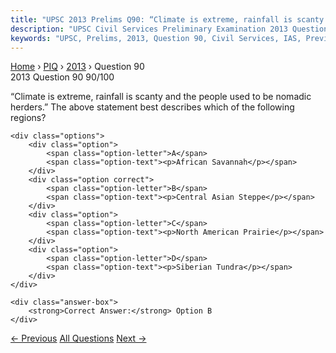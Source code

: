 ```yaml
---
title: "UPSC 2013 Prelims Q90: “Climate is extreme, rainfall is scanty and the people used..."
description: "UPSC Civil Services Preliminary Examination 2013 Question 90 with options and answer"
keywords: "UPSC, Prelims, 2013, Question 90, Civil Services, IAS, Previous Year Questions"
---
```


<nav class="breadcrumb">
    <a href="../../">Home</a>
    <span>›</span>
    <a href="../">PIQ</a>
    <span>›</span>
    <a href="./">2013</a>
    <span>›</span>
    <span>Question 90</span>
</nav>

<div class="question-header">
    <div class="question-meta">
        <span class="year-badge">2013</span>
        <span class="question-number">Question 90</span>
        <span class="progress">90/100</span>
    </div>
    <div class="progress-bar">
        <div class="progress-fill" style="width: 90.0%"></div>
    </div>
</div>

<div class="question-content">
    <div class="question-text">
        <p>“Climate is extreme, rainfall is scanty and the people used to be nomadic herders.” The above statement best describes which of the following regions?</p>
    </div>
    
    <div class="options">
        <div class="option">
            <span class="option-letter">A</span>
            <span class="option-text"><p>African Savannah</p></span>
        </div>
        <div class="option correct">
            <span class="option-letter">B</span>
            <span class="option-text"><p>Central Asian Steppe</p></span>
        </div>
        <div class="option">
            <span class="option-letter">C</span>
            <span class="option-text"><p>North American Prairie</p></span>
        </div>
        <div class="option">
            <span class="option-letter">D</span>
            <span class="option-text"><p>Siberian Tundra</p></span>
        </div>
    </div>

    <div class="answer-box">
        <strong>Correct Answer:</strong> Option B
    </div>
</div>

<div class="question-nav">
    <a href="../q089-consider-the-following-crops-1-cotton-2-groundnut/" class="nav-btn prev">← Previous</a>
    <a href="../" class="nav-btn center">All Questions</a>
    <a href="../q091-consider-the-following-statements-1-inflation-bene/" class="nav-btn next">Next →</a>
</div>
